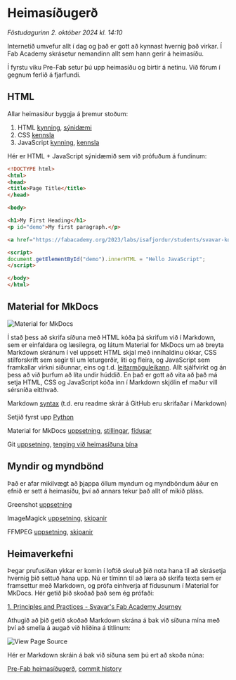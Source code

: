# Heimasíðugerð

*Föstudagurinn 2. október 2024 kl. 14:10*

Internetið umvefur allt í dag og það er gott að kynnast hvernig það virkar. Í Fab Academy skrásetur nemandinn allt sem hann gerir á heimasíðu.

Í fyrstu viku Pre-Fab setur þú upp heimasíðu og birtir á netinu. Við förum í gegnum ferlið á fjarfundi.

## HTML

Allar heimasíður byggja á þremur stoðum:

1. HTML [kynning](https://www.w3schools.com/html/html_intro.asp), [sýnidæmi](https://www.w3schools.com/html/html_basic.asp)
1. CSS [kennsla](https://www.w3schools.com/css/)
1. JavaScript [kynning](https://www.w3schools.com/js/js_intro.asp), [kennsla](https://www.w3schools.com/js/DEFAULT.asp)

Hér er HTML + JavaScript sýnidæmið sem við prófuðum á fundinum:

``` html
<!DOCTYPE html>
<html>
<head>
<title>Page Title</title>
</head>

<body>

<h1>My First Heading</h1>
<p id="demo">My first paragraph.</p>

<a href="https://fabacademy.org/2023/labs/isafjordur/students/svavar-konradsson/">Fab Academy síða Svavar</a>

<script>
document.getElementById("demo").innerHTML = "Hello JavaScript";
</script>

</body>
</html>
```

## Material for MkDocs

![Material for MkDocs](https://fabacademy.org/2023/labs/isafjordur/students/svavar-konradsson/assignments/images/material.png)

Í stað þess að skrifa síðuna með HTML kóða þá skrifum við í Markdown, sem er einfaldara og læsilegra, og látum Material for MkDocs um að breyta Markdown skránum í vel uppsett HTML skjal með innihaldinu okkar, CSS stílforskrift sem segir til um leturgerðir, liti og fleira, og JavaScript sem framkallar virkni síðunnar, eins og t.d. [leitarmöguleikann](https://squidfunk.github.io/mkdocs-material/setup/setting-up-site-search/). Allt sjálfvirkt og án þess að við þurfum að líta undir húddið. En það er gott að vita að það má setja HTML, CSS og JavaScript kóða inn í Markdown skjölin ef maður vill sérsníða eitthvað.

Markdown [syntax](https://www.markdownguide.org/basic-syntax/) (t.d. eru readme skrár á GitHub eru skrifaðar í Markdown)

Setjið fyrst upp [Python](https://www.python.org/)

Material for MkDocs [uppsetning](https://squidfunk.github.io/mkdocs-material/getting-started/), [stillingar](https://squidfunk.github.io/mkdocs-material/setup/), [fídusar](https://squidfunk.github.io/mkdocs-material/reference/)

Git [uppsetning](https://git-scm.com/), [tenging við heimasíðuna þína](https://fabacademy.org/2023/labs/isafjordur/students/svavar-konradsson/assignments/week01.html#git-setup)

## Myndir og myndbönd 

Það er afar mikilvægt að þjappa öllum myndum og myndböndum áður en efnið er sett á heimasíðu, því að annars tekur það allt of mikið pláss.

Greenshot [uppsetning](https://getgreenshot.org/)

ImageMagick [uppsetning](https://imagemagick.org/index.php), [skipanir](https://fabacademy.org/2023/labs/isafjordur/students/svavar-konradsson/assignments/week01.html#image-compression-for-the-web)

FFMPEG [uppsetning](https://www.ffmpeg.org/), [skipanir](http://academy.cba.mit.edu/classes/computer_design/video.html)

## Heimaverkefni

Þegar prufusíðan ykkar er komin í loftið skuluð þið nota hana til að skrásetja hvernig þið settuð hana upp. Nú er tíminn til að læra að skrifa texta sem er framsettur með Markdown, og prófa einhverja af fídusunum í Material for MkDocs. Hér getið þið skoðað það sem ég prófaði:

[1. Principles and Practices - Svavar's Fab Academy Journey](https://fabacademy.org/2023/labs/isafjordur/students/svavar-konradsson/assignments/week01.html)

Athugið að þið getið skoðað Markdown skrána á bak við síðuna mína með því að smella á augað við hliðina á titlinum:

![View Page Source](images/view-source.png)

Hér er Markdown skráin á bak við síðuna sem þú ert að skoða núna:

[Pre-Fab heimasíðugerð](https://github.com/fablabisastaff/fabisa_site/blob/main/docs/N%C3%A1msefni/Pre-Fab/1-heimasidugerd.md?plain=1), [commit history](https://github.com/fablabisastaff/fabisa_site/commits/main/docs/N%C3%A1msefni/Pre-Fab/1-heimasidugerd.md)